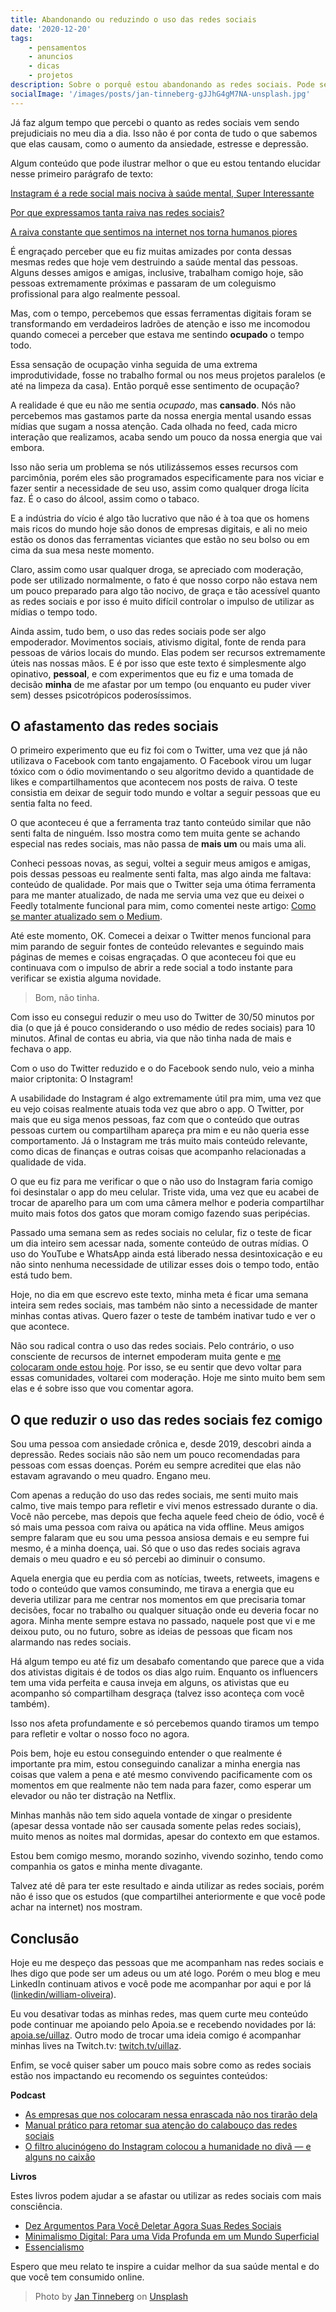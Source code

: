 ```yaml
---
title: Abandonando ou reduzindo o uso das redes sociais
date: '2020-12-20'
tags:
    - pensamentos
    - anuncios
    - dicas
    - projetos
description: Sobre o porquê estou abandonando as redes sociais. Pode ser um adeus ou um até logo, mas até agora tem sido muito bom.
socialImage: '/images/posts/jan-tinneberg-gJJhG4gM7NA-unsplash.jpg'
---
```

Já faz algum tempo que percebi o quanto as redes sociais vem sendo prejudiciais no meu dia a dia. Isso não é por conta de tudo o que sabemos que elas causam, como o aumento da ansiedade, estresse e depressão.

Algum conteúdo que pode ilustrar melhor o que eu estou tentando elucidar nesse primeiro parágrafo de texto:

[Instagram é a rede social mais nociva à saúde mental, Super Interessante](https://super.abril.com.br/sociedade/instagram-e-a-rede-social-mais-prejudicial-a-saude-mental/)

[Por que expressamos tanta raiva nas redes sociais?](https://www.b9.com.br/shows/naruhodo/naruhodo-140-por-que-expressamos-tanta-raiva-nas-redes-sociais/)

[A raiva constante que sentimos na internet nos torna humanos piores](https://manualdousuario.net/podcast/tecnocracia-38/)

É engraçado perceber que eu fiz muitas amizades por conta dessas mesmas redes que hoje vem destruindo a saúde mental das pessoas. Alguns desses amigos e amigas, inclusive, trabalham comigo hoje, são pessoas extremamente próximas e passaram de um coleguismo profissional para algo realmente pessoal.

Mas, com o tempo, percebemos que essas ferramentas digitais foram se transformando em verdadeiros ladrões de atenção e isso me incomodou quando comecei a perceber que estava me sentindo **ocupado** o tempo todo.

Essa sensação de ocupação vinha seguida de uma extrema improdutividade, fosse no trabalho formal ou nos meus projetos paralelos (e até na limpeza da casa). Então porquê esse sentimento de ocupação?

A realidade é que eu não me sentia *ocupado*, mas **cansado**. Nós não percebemos mas gastamos parte da nossa energia mental usando essas mídias que sugam a nossa atenção. Cada olhada no feed, cada micro interação que realizamos, acaba sendo um pouco da nossa energia que vai embora.

Isso não seria um problema se nós utilizássemos esses recursos com parcimônia, porém eles são programados especificamente para nos viciar e fazer sentir a necessidade de seu uso, assim como qualquer droga lícita faz. É o caso do álcool, assim como o tabaco. 

E a indústria do vício é algo tão lucrativo que não é à toa que os homens mais ricos do mundo hoje são donos de empresas digitais, e ali no meio estão os donos das ferramentas viciantes que estão no seu bolso ou em cima da sua mesa neste momento.

Claro, assim como usar qualquer droga, se apreciado com moderação, pode ser utilizado normalmente, o fato é que nosso corpo não estava nem um pouco preparado para algo tão nocivo, de graça e tão acessível quanto as redes sociais e por isso é muito difícil controlar o impulso de utilizar as mídias o tempo todo.

Ainda assim, tudo bem, o uso das redes sociais pode ser algo empoderador. Movimentos sociais, ativismo digital, fonte de renda para pessoas de vários locais do mundo. Elas podem ser recursos extremamente úteis nas nossas mãos. E é por isso que este texto é simplesmente algo opinativo, **pessoal**, e com experimentos que eu fiz e uma tomada de decisão **minha** de me afastar por um tempo (ou enquanto eu puder viver sem) desses psicotrópicos poderosíssimos. 

## O afastamento das redes sociais

O primeiro experimento que eu fiz foi com o Twitter, uma vez que já não utilizava o Facebook com tanto engajamento. O Facebook virou um lugar tóxico com o ódio movimentando o seu algoritmo devido a quantidade de likes e compartilhamentos que acontecem nos posts de raiva. O teste consistia em deixar de seguir todo mundo e voltar a seguir pessoas que eu sentia falta no feed. 

O que aconteceu é que a ferramenta traz tanto conteúdo similar que não senti falta de ninguém. Isso mostra como tem muita gente se achando especial nas redes sociais, mas não passa de **mais um** ou mais uma ali. 

Conheci pessoas novas, as segui, voltei a seguir meus amigos e amigas, pois dessas pessoas eu realmente senti falta, mas algo ainda me faltava: conteúdo de qualidade. Por mais que o Twitter seja uma ótima ferramenta para me manter atualizado, de nada me servia uma vez que eu deixei o Feedly totalmente funcional para mim, como comentei neste artigo: [Como se manter atualizado sem o Medium](/posts/como-se-manter-atualizado-sem-o-medium/).

Até este momento, OK. Comecei a deixar o Twitter menos funcional para mim parando de seguir fontes de conteúdo relevantes e seguindo mais páginas de memes e coisas engraçadas. O que aconteceu foi que eu continuava com o impulso de abrir a rede social a todo instante para verificar se existia alguma novidade.

> Bom, não tinha.

Com isso eu consegui reduzir o meu uso do Twitter de 30/50 minutos por dia (o que já é pouco considerando o uso médio de redes sociais) para 10 minutos. Afinal de contas eu abria, via que não tinha nada de mais e fechava o app.

Com o uso do Twitter reduzido e o do Facebook sendo nulo, veio a minha maior criptonita: O Instagram!

A usabilidade do Instagram é algo extremamente útil pra mim, uma vez que eu vejo coisas realmente atuais toda vez que abro o app. O Twitter, por mais que eu siga menos pessoas, faz com que o conteúdo que outras pessoas curtem ou compartilham apareça pra mim e eu não queria esse comportamento. Já o Instagram me trás muito mais conteúdo relevante, como dicas de finanças e outras coisas que acompanho relacionadas a qualidade de vida.

O que eu fiz para me verificar o que o não uso do Instagram faria comigo foi desinstalar o app do meu celular. Triste vida, uma vez que eu acabei de trocar de aparelho para um com uma câmera melhor e poderia compartilhar muito mais fotos dos gatos que moram comigo fazendo suas peripécias. 

Passado uma semana sem as redes sociais no celular, fiz o teste de ficar um dia inteiro sem acessar nada, somente conteúdo de outras mídias. O uso do YouTube e WhatsApp ainda está liberado nessa desintoxicação e eu não sinto nenhuma necessidade de utilizar esses dois o tempo todo, então está tudo bem.

Hoje, no dia em que escrevo este texto, minha meta é ficar uma semana inteira sem redes sociais, mas também não sinto a necessidade de manter minhas contas ativas. Quero fazer o teste de também inativar tudo e ver o que acontece. 

Não sou radical contra o uso das redes sociais. Pelo contrário, o uso consciente de recursos de internet empoderam muita gente e [me colocaram onde estou hoje](/posts/A-pirataria-me-trouxe-ate-aqui/). Por isso, se eu sentir que devo voltar para essas comunidades, voltarei com moderação. Hoje me sinto muito bem sem elas e é sobre isso que vou comentar agora.

## O que reduzir o uso das redes sociais fez comigo

Sou uma pessoa com ansiedade crônica e, desde 2019, descobri ainda a depressão. Redes sociais não são nem um pouco recomendadas para pessoas com essas doenças. Porém eu sempre acreditei que elas não estavam agravando o meu quadro. Engano meu.

Com apenas a redução do uso das redes sociais, me senti muito mais calmo, tive mais tempo para refletir e vivi menos estressado durante o dia. Você não percebe, mas depois que fecha aquele feed cheio de ódio, você é só mais uma pessoa com raiva ou apática na vida offline. Meus amigos sempre falaram que eu sou uma pessoa ansiosa demais e eu sempre fui mesmo, é a minha doença, uai. Só que o uso das redes sociais agrava demais o meu quadro e eu só percebi ao diminuir o consumo.

Aquela energia que eu perdia com as notícias, tweets, retweets, imagens e todo o conteúdo que vamos consumindo, me tirava a energia que eu deveria utilizar para me centrar nos momentos em que precisaria tomar decisões, focar no trabalho ou qualquer situação onde eu deveria focar no agora. Minha mente sempre estava no passado, naquele post que vi e me deixou puto, ou no futuro, sobre as ideias de pessoas que ficam nos alarmando nas redes sociais. 

Há algum tempo eu até fiz um desabafo comentando que parece que a vida dos ativistas digitais é de todos os dias algo ruim. Enquanto os influencers tem uma vida perfeita e causa inveja em alguns, os ativistas que eu acompanho só compartilham desgraça (talvez isso aconteça com você também).

Isso nos afeta profundamente e só percebemos quando tiramos um tempo para refletir e voltar o nosso foco no agora.

Pois bem, hoje eu estou conseguindo entender o que realmente é importante pra mim, estou conseguindo canalizar a minha energia nas coisas que valem a pena e até mesmo convivendo pacificamente com os momentos em que realmente não tem nada para fazer, como esperar um elevador ou não ter distração na Netflix.

Minhas manhãs não tem sido aquela vontade de xingar o presidente (apesar dessa vontade não ser causada somente pelas redes sociais), muito menos as noites mal dormidas, apesar do contexto em que estamos. 

Estou bem comigo mesmo, morando sozinho, vivendo sozinho, tendo como companhia os gatos e minha mente divagante.

Talvez até dê para ter este resultado e ainda utilizar as redes sociais, porém não é isso que os estudos (que compartilhei anteriormente e que você pode achar na internet) nos mostram.

## Conclusão

Hoje eu me despeço das pessoas que me acompanham nas redes sociais e lhes digo que pode ser um adeus ou um até logo. Porém o meu blog e meu LinkedIn continuam ativos e você pode me acompanhar por aqui e por lá ([linkedin/william-oliveira](http://linkedin.com.br/in/william-oliveira)).

Eu vou desativar todas as minhas redes, mas quem curte meu conteúdo pode continuar me apoiando pelo Apoia.se e recebendo novidades por lá: [apoia.se/uillaz](https://apoia.se/uillaz). Outro modo de trocar uma ideia comigo é acompanhar minhas lives na Twitch.tv: [twitch.tv/uillaz](https://www.twitch.tv/uillaz).

Enfim, se você quiser saber um pouco mais sobre como as redes sociais estão nos impactando eu recomendo os seguintes conteúdos: 

**Podcast**

- [As empresas que nos colocaram nessa enrascada não nos tirarão dela](https://manualdousuario.net/podcast/tecnocracia-42/)
- [Manual prático para retomar sua atenção do calabouço das redes sociais](https://manualdousuario.net/podcast/tecnocracia-41/)
- [O filtro alucinógeno do Instagram colocou a humanidade no divã — e alguns no caixão](https://manualdousuario.net/podcast/tecnocracia-40/)

**Livros**

Estes livros podem ajudar a se afastar ou utilizar as redes sociais com mais consciência.

- [Dez Argumentos Para Você Deletar Agora Suas Redes Sociais](https://amzn.to/3r93To2)
- [Minimalismo Digital: Para uma Vida Profunda em um Mundo Superficial](https://amzn.to/3at64wN)
- [Essencialismo](https://amzn.to/3h6FACG)

Espero que meu relato te inspire a cuidar melhor da sua saúde mental e do que você tem consumido online. 

> <span>Photo by <a href="https://unsplash.com/@craft_ear?utm_source=unsplash&amp;utm_medium=referral&amp;utm_content=creditCopyText">Jan Tinneberg</a> on <a href="https://unsplash.com/s/photos/bye?utm_source=unsplash&amp;utm_medium=referral&amp;utm_content=creditCopyText">Unsplash</a></span>
